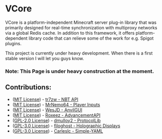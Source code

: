 
# VCore

VCore is a platform-independent Minecraft server plug-in library that was primarily designed for real-time
synchronization with multiproxy networks via a global Redis cache. In addition to this framework, it offers
platform-dependent library code that can relieve some of the work for e.g. Spigot plugins.

This project is currently under heavy development. When there is a first stable version I will let you guys know.

### Note: This Page is under heavy construction at the moment.

## Contributions:

 - ([MIT License](https://github.com/tr7zw/Item-NBT-API/blob/master/LICENSE)) - [tr7zw - NBT API](https://github.com/tr7zw/Item-NBT-API)
 - ([MIT License](https://github.com/MrNemo64/player-inputs/blob/master/LICENSE)) - [MrNemo64 - Player Inputs](https://github.com/MrNemo64/player-inputs)
 - ([MIT License](https://github.com/WesJD/AnvilGUI/blob/master/LICENSE)) - [WesJD - AnvilGUI](https://github.com/WesJD/AnvilGUI) 
 - ([MIT License](https://github.com/Roxeez/AdvancementAPI/blob/master/LICENSE)) - [Roxeez - AdvancementAPI](https://github.com/Roxeez/AdvancementAPI) 
 - ([GPL-2.0 License](https://github.com/dmulloy2/ProtocolLib/blob/master/License.txt)) - [dmulloy2 - ProtocolLib](https://github.com/dmulloy2/ProtocolLib) 
 - ([GPL-3.0 License](https://dev.bukkit.org/projects/holographic-displays)) - [filoghost - Holographic Displays](https://dev.bukkit.org/projects/holographic-displays) 
 - ([GPL-3.0 License](https://github.com/Carleslc/Simple-YAML/blob/master/LICENSE)) - [Carleslc - Simple-YAML](https://github.com/Carleslc/Simple-YAML)
